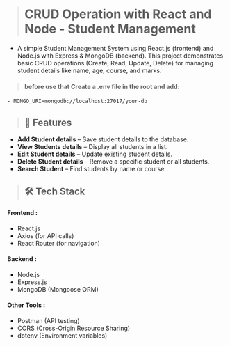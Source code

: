 ># CRUD Operation with React and Node - Student Management
- A simple Student Management System using React.js (frontend) and Node.js with Express & MongoDB (backend). This project demonstrates basic CRUD operations (Create, Read, Update, Delete) for managing student details like name, age, course, and marks.

>#### before use that Create a .env file in the root and add:
    - MONGO_URI=mongodb://localhost:27017/your-db


>## 🚀 Features
- **Add Student details** – Save student details to the database.
- **View Students details** – Display all students in a list.
- **Edit Student details** – Update existing student details.
- **Delete Student details** – Remove a specific student or all students.
- **Search Student** – Find students by name or course.

> ## 🛠 Tech Stack

  #### Frontend :
- React.js
- Axios (for API calls)
-  React Router (for navigation)
  
 #### Backend :
- Node.js
- Express.js
- MongoDB (Mongoose ORM)
  
 #### Other Tools :
- Postman (API testing)
- CORS (Cross-Origin Resource Sharing)
- dotenv (Environment variables)


